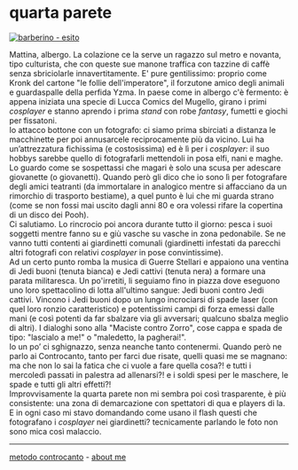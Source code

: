 # quarta parete  

[![](https://live.staticflickr.com/65535/51793594995_ab9a4e8673_c.jpg "barberino - esito")](https://flic.kr/s/aHBqjzwAJ2)   

Mattina, albergo. La colazione ce la serve un ragazzo sul metro e novanta, tipo culturista, che con queste sue manone traffica con tazzine di caffè senza sbriciolarle innavertitamente. E' pure gentilissimo: proprio come Kronk del cartone "le follie dell'imperatore", il forzutone amico degli animali e guardaspalle della perfida Yzma. 
In paese come in albergo c'è fermento: è appena iniziata una specie di Lucca Comics del Mugello, girano i primi *cosplayer* e stanno aprendo i prima *stand* con robe *fantasy*, fumetti e giochi per fissatoni.  
Io attacco bottone con un fotografo: ci siamo prima sbirciati a distanza le macchinette per poi annusarcele reciprocamente più da vicino. Lui ha un’attrezzatura fichissima (e costosissima) ed è lì per i *cosplayer*: il suo hobbys sarebbe quello di fotografarli mettendoli in posa elfi, nani e maghe. Lo guardo come se sospettassi che magari è solo una scusa per adescare giovanette (o giovanetti). Quando però gli dico che io sono lì per fotografare degli amici teatranti (da immortalare in analogico mentre si affacciano da un rimorchio di trasporto bestiame), a quel punto è lui che mi guarda strano (come se non fossi mai uscito dagli anni 80 e ora volessi rifare la copertina di un disco dei Pooh).  
Ci salutiamo. Lo rincrocio poi ancora durante tutto il giorno: pesca i suoi soggetti mentre fanno su e giù vasche su vasche in zona pedonabile. Se ne vanno tutti contenti ai giardinetti comunali (giardinetti infestati da parecchi altri fotografi con relativi *cosplayer* in pose convintissime).  
Ad un certo punto romba la musica di Guerre Stellari e appaiono una ventina di Jedi buoni (tenuta bianca) e Jedi cattivi (tenuta nera) a formare una parata militaresca. Un po'irretiti, li seguiamo fino in piazza dove eseguono uno loro spettacolino di lotta all'ultimo sangue: Jedi buoni contro Jedi cattivi. Vincono i Jedi buoni dopo un lungo incrociarsi di spade laser (con quel loro ronzio caratteristico) e potentissimi campi di forza emessi dalle mani (e così potenti da far sbalzare via gli avversari; qualcuno sbalza meglio di altri). I dialoghi sono alla "Maciste contro Zorro", cose cappa e spada de tipo: "lascialo a me!" o "maledetto, la pagherai!".  
Io un po’ ci sghignazzo, senza neanche tanto contenermi. Quando però ne parlo ai Controcanto, tanto per farci due risate, quelli quasi me se magnano: ma che non lo sai la fatica che ci vuole a fare quella cosa?! e tutti i mercoledì passati in palestra ad allenarsi?! e i soldi spesi per le maschere, le spade e tutti gli altri effetti?!   
Improvvisamente la quarta parete non mi sembra poi così trasparente, è più consistente: una zona di demarcazione con spettatori di qua e players di la. E in ogni caso mi stavo domandando come usano il flash questi che fotografano i *cosplayer* nei giardinetti? tecnicamente parlando le foto non sono mica così malaccio.  

---   
[metodo controcanto](https://cacioman.github.io/controcanto000.html) - [about me](https://about.me/cacioman) 
